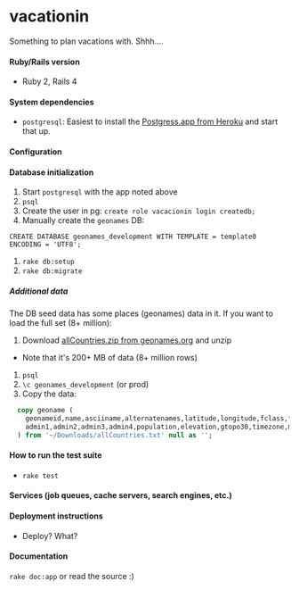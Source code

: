 # vacationin

Something to plan vacations with. Shhh....

#### Ruby/Rails version
* Ruby 2, Rails 4

#### System dependencies
* `postgresql`: Easiest to install the [Postgress.app from Heroku](http://postgresapp.com/) and start that up.

#### Configuration

#### Database initialization
1. Start `postgresql` with the app noted above
1. `psql`
1. Create the user in pg:
  `create role vacacionin login createdb;`
1. Manually create the `geonames` DB:
 
  `CREATE DATABASE geonames_development WITH TEMPLATE = template0 ENCODING = 'UTF8';`
1. `rake db:setup`
1. `rake db:migrate`

##### Additional data
The DB seed data has some places (geonames) data in it. If you want to load the full set (8+ million):

1. Download [allCountries.zip from geonames.org](http://download.geonames.org/export/dump/allCountries.zip) and unzip
  * Note that it's  200+ MB of data (8+ million rows)
1. `psql`
1. `\c geonames_development` (or prod)
1. Copy the data:

```sql
  copy geoname (
    geonameid,name,asciiname,alternatenames,latitude,longitude,fclass,fcode,country,cc2,
    admin1,admin2,admin3,admin4,population,elevation,gtopo30,timezone,moddate
  ) from '~/Downloads/allCountries.txt' null as '';
```

#### How to run the test suite
* `rake test`

#### Services (job queues, cache servers, search engines, etc.)

#### Deployment instructions
* Deploy? What?

#### Documentation
`rake doc:app` or read the source :)
